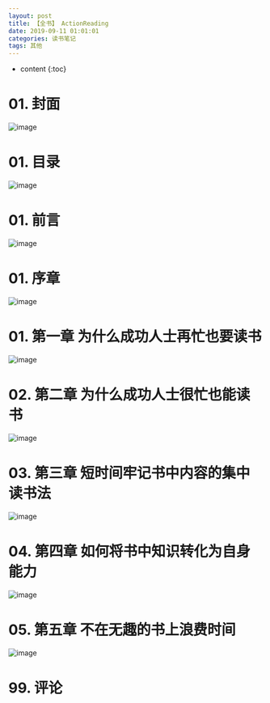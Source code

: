 ```yaml
---
layout: post
title: 【全书】 ActionReading
date: 2019-09-11 01:01:01
categories: 读书笔记
tags: 其他
---
```

* content
{:toc}


# 01. 封面

![image](https://user-images.githubusercontent.com/18595935/65833489-0684f400-e30c-11e9-95b3-0ddcabdb8919.png)

# 01. 目录

![image](https://user-images.githubusercontent.com/18595935/65833491-0a187b00-e30c-11e9-808e-0fb1c66922cc.png)

# 01. 前言

![image](https://user-images.githubusercontent.com/18595935/65833492-0dac0200-e30c-11e9-8766-af9300c6d290.png)

# 01. 序章

![image](https://user-images.githubusercontent.com/18595935/65833496-10a6f280-e30c-11e9-9052-d35daee4511a.png)

# 01. 第一章 为什么成功人士再忙也要读书

![image](https://user-images.githubusercontent.com/18595935/65833497-14d31000-e30c-11e9-8f5a-cd37b110e83c.png)

# 02. 第二章 为什么成功人士很忙也能读书

![image](https://user-images.githubusercontent.com/18595935/65833500-17ce0080-e30c-11e9-8f36-3140e30010b9.png)

# 03. 第三章 短时间牢记书中内容的集中读书法

![image](https://user-images.githubusercontent.com/18595935/65833503-1b618780-e30c-11e9-8f55-3384866473f9.png)

# 04. 第四章 如何将书中知识转化为自身能力

![image](https://user-images.githubusercontent.com/18595935/65833506-1dc3e180-e30c-11e9-968a-2a1316b4f239.png)

# 05. 第五章 不在无趣的书上浪费时间

![image](https://user-images.githubusercontent.com/18595935/65833507-20bed200-e30c-11e9-8e62-32666ac93a21.png)

#  99. 评论